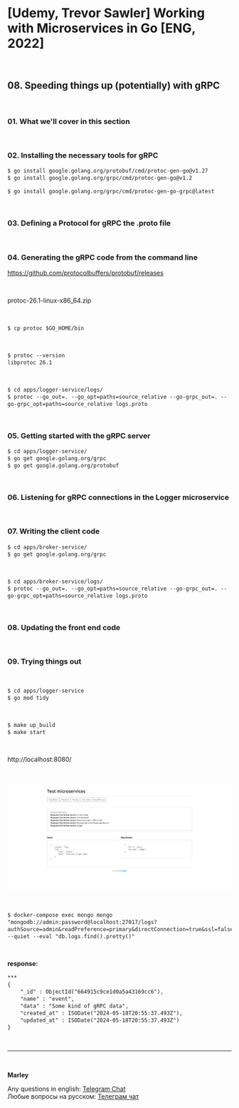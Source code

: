 # [Udemy, Trevor Sawler] Working with Microservices in Go [ENG, 2022]

<br/>

## 08. Speeding things up (potentially) with gRPC

<br/>

### 01. What we'll cover in this section

<br/>

### 02. Installing the necessary tools for gRPC

```
$ go install google.golang.org/protobuf/cmd/protoc-gen-go@v1.27
$ go install google.golang.org/grpc/cmd/protoc-gen-go@v1.2
```

```
$ go install google.golang.org/grpc/cmd/protoc-gen-go-grpc@latest
```

<br/>

### 03. Defining a Protocol for gRPC the .proto file

<br/>

### 04. Generating the gRPC code from the command line

https://github.com/protocolbuffers/protobuf/releases

<br/>

protoc-26.1-linux-x86_64.zip

<br/>

```
$ cp protoc $GO_HOME/bin
```

<br/>

```
$ protoc --version
libprotoc 26.1
```

<br/>

```
$ cd apps/logger-service/logs/
$ protoc --go_out=. --go_opt=paths=source_relative --go-grpc_out=. --go-grpc_opt=paths=source_relative logs.proto
```

<br/>

### 05. Getting started with the gRPC server

```
$ cd apps/logger-service/
$ go get google.golang.org/grpc
$ go get google.golang.org/protobuf
```

<br/>

### 06. Listening for gRPC connections in the Logger microservice

<br/>

### 07. Writing the client code

```
$ cd apps/broker-service/
$ go get google.golang.org/grpc
```

<br/>

```
$ cd apps/broker-service/logs/
$ protoc --go_out=. --go_opt=paths=source_relative --go-grpc_out=. --go-grpc_opt=paths=source_relative logs.proto
```

<br/>

### 08. Updating the front end code

<br/>

### 09. Trying things out

<br/>

```
$ cd apps/logger-service
$ go mod tidy
```

<br/>

```
$ make up_build
$ make start
```

<br/>

http://localhost:8080/

<br/>

![Application](/img/pic-m08-img01.png)

<br/>

```
$ docker-compose exec mongo mongo "mongodb://admin:password@localhost:27017/logs?authSource=admin&readPreference=primary&directConnection=true&ssl=false" --quiet --eval "db.logs.find().pretty()"
```

<br/>

**response:**

```
***
{
	"_id" : ObjectId("664915c9ce1d0a5a43169cc6"),
	"name" : "event",
	"data" : "Some kind of gRPC data",
	"created_at" : ISODate("2024-05-18T20:55:37.493Z"),
	"updated_at" : ISODate("2024-05-18T20:55:37.493Z")
}
```

<br/>

---

<br/>

**Marley**

Any questions in english: <a href="https://jsdev.org/chat/">Telegram Chat</a>  
Любые вопросы на русском: <a href="https://jsdev.ru/chat/">Телеграм чат</a>
